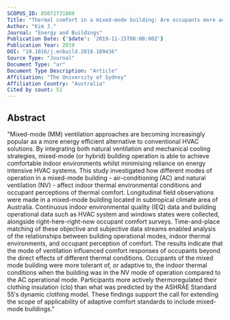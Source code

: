 ```yaml
---
SCOPUS_ID: 85072731869
Title: "Thermal comfort in a mixed-mode building: Are occupants more adaptive?"
Author: "Kim J."
Journal: "Energy and Buildings"
Publication Date: {'$date': '2019-11-15T00:00:00Z'}
Publication Year: 2019
DOI: "10.1016/j.enbuild.2019.109436"
Source Type: "Journal"
Document Type: "ar"
Document Type Description: "Article"
Affiliation: "The University of Sydney"
Affiliation Country: "Australia"
Cited by count: 52
---
```


## Abstract
"Mixed-mode (MM) ventilation approaches are becoming increasingly popular as a more energy efficient alternative to conventional HVAC solutions. By integrating both natural ventilation and mechanical cooling strategies, mixed-mode (or hybrid) building operation is able to achieve comfortable indoor environments whilst minimising reliance on energy intensive HVAC systems. This study investigated how different modes of operation in a mixed-mode building - air-conditioning (AC) and natural ventilation (NV) - affect indoor thermal environmental conditions and occupant perceptions of thermal comfort. Longitudinal field observations were made in a mixed-mode building located in subtropical climate area of Australia. Continuous indoor environmental quality (IEQ) data and building operational data such as HVAC system and windows states were collected, alongside right-here-right-now occupant comfort surveys. Time-and-place matching of these objective and subjective data streams enabled analysis of the relationships between building operational modes, indoor thermal environments, and occupant perception of comfort. The results indicate that the mode of ventilation influenced comfort responses of occupants beyond the direct effects of different thermal conditions. Occupants of the mixed mode building were more tolerant of, or adaptive to, the indoor thermal conditions when the building was in the NV mode of operation compared to the AC operational mode. Participants more actively thermoregulated their clothing insulation (clo) than what was predicted by the ASHRAE Standard 55′s dynamic clothing model. These findings support the call for extending the scope of applicability of adaptive comfort standards to include mixed-mode buildings."
